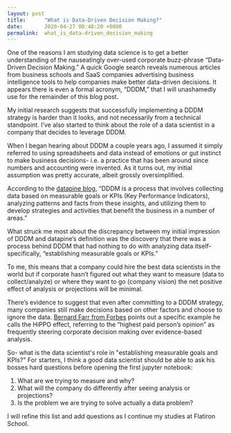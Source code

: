 ```yaml
---
layout: post
title:      "What is Data-Driven Decision Making?"
date:       2020-04-27 00:48:20 +0000
permalink:  what_is_data-driven_decision_making
---
```




One of the reasons I am studying data science is to get a better understanding of the nauseatingly over-used corporate buzz-phrase “Data-Driven Decision Making.”  A quick Google search reveals numerous articles from business schools and SaaS companies advertising business intelligence tools to help companies make better data-driven decisions. It appears there is even a formal acronym, “DDDM,” that I will unashamedly use for the remainder of this blog post. 

My initial research suggests that successfully implementing a DDDM strategy is harder than it looks, and not necessarily from a technical standpoint. I’ve also started to think about the role of a data scientist in a company that decides to leverage DDDM. 

When I began hearing about DDDM a couple years ago, I assumed it simply referred to using spreadsheets and data instead of emotions or gut instinct to make business decisions- i.e. a practice that has been around since numbers and accounting were invented.  As it turns out, my initial assumption was pretty accurate, albeit grossly oversimplified. 

According to the [datapine blog](https://www.datapine.com/blog/data-driven-decision-making-in-businesses), “DDDM is a process that involves collecting data based on measurable goals or KPIs (Key Performance Indicators), analyzing patterns and facts from these insights, and utilizing them to develop strategies and activities that benefit the business in a number of areas.”

What struck me most about the discrepancy between my initial impression of DDDM and datapine’s definition was the discovery that there was a process behind DDDM that had nothing to do with analyzing data itself- specifically, “establishing measurable goals or KPIs.”

To me, this means that a company could hire the best data scientists in the world but if corporate hasn’t figured out what they want to measure (data to collect/analyze) or where they want to go (company vision) the net positive effect of analysis or projections will be minimal. 

There’s evidence to suggest that even after committing to a DDDM strategy, many companies still make decisions based on other factors and choose to ignore the data. [Bernard Farr from Forbes](https://www.forbes.com/sites/bernardmarr/2017/10/26/data-driven-decision-making-beware-of-the-hippo-effect/#2830c84380f9) points out a specific example he calls the HiPPO effect, referring to the “highest paid person’s opinion” as frequently steering corporate decision making over evidence-based analysis.

So- what is the data scientist's role in "establishing measurable goals and KPIs?" For starters, I think a good data scientist should be able to ask his bosses hard questions before opening the first jupyter notebook:

1.	What are we trying to measure and why?
2.	What will the company do differently after seeing analysis or projections? 
3.	Is the problem we are trying to solve actually a data problem? 

I will refine this list and add questions as I continue my studies at Flatiron School.



